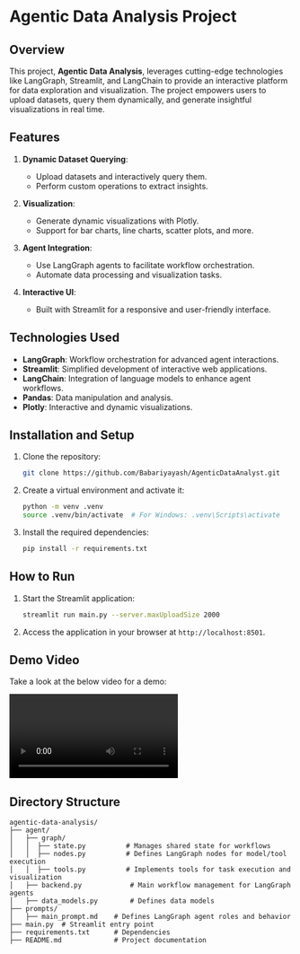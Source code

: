 # Agentic Data Analysis Project

## Overview
This project, **Agentic Data Analysis**, leverages cutting-edge technologies like LangGraph, Streamlit, and LangChain to provide an interactive platform for data exploration and visualization. The project empowers users to upload datasets, query them dynamically, and generate insightful visualizations in real time.

## Features
1. **Dynamic Dataset Querying**:
   - Upload datasets and interactively query them.
   - Perform custom operations to extract insights.

2. **Visualization**:
   - Generate dynamic visualizations with Plotly.
   - Support for bar charts, line charts, scatter plots, and more.

3. **Agent Integration**:
   - Use LangGraph agents to facilitate workflow orchestration.
   - Automate data processing and visualization tasks.

4. **Interactive UI**:
   - Built with Streamlit for a responsive and user-friendly interface.

## Technologies Used
- **LangGraph**: Workflow orchestration for advanced agent interactions.
- **Streamlit**: Simplified development of interactive web applications.
- **LangChain**: Integration of language models to enhance agent workflows.
- **Pandas**: Data manipulation and analysis.
- **Plotly**: Interactive and dynamic visualizations.

## Installation and Setup
1. Clone the repository:
   ```bash
   git clone https://github.com/Babariyayash/AgenticDataAnalyst.git
   ```
2. Create a virtual environment and activate it:
   ```bash
   python -m venv .venv
   source .venv/bin/activate  # For Windows: .venv\Scripts\activate
   ```
3. Install the required dependencies:
   ```bash
   pip install -r requirements.txt
   ```

## How to Run
1. Start the Streamlit application:
   ```bash
   streamlit run main.py --server.maxUploadSize 2000
   ```
2. Access the application in your browser at `http://localhost:8501`.

## Demo Video
Take a look at the below video for a demo:

<video controls>
  <source src="https://github.com/user-attachments/assets/b9db5b19-6b0b-4617-8f51-5202fcb33a37" type="video/mp4">
</video>

## Directory Structure
```
agentic-data-analysis/
├── agent/
│   ├── graph/
│   │  ├── state.py          # Manages shared state for workflows
│   │  ├── nodes.py          # Defines LangGraph nodes for model/tool execution
│   │  ├── tools.py          # Implements tools for task execution and visualization
│   ├── backend.py            # Main workflow management for LangGraph agents
│   ├── data_models.py        # Defines data models
├── prompts/
│   ├── main_prompt.md    # Defines LangGraph agent roles and behavior
├── main.py  # Streamlit entry point
├── requirements.txt      # Dependencies
├── README.md             # Project documentation
```
